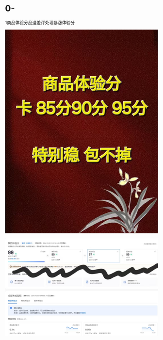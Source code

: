# 0-
1商品体验分品退差评处理暴涨体验分


![My Image](/微信图片_20241107162032.jpg)

![My Image](/微信图片_20241107162029.jpg)
